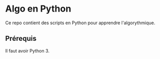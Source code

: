 # Algo en Python

Ce repo contient des scripts en Python pour apprendre l'algorythmique.

## Prérequis

Il faut avoir Python 3.